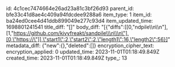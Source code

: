 id: 4c1cec7474664e26ad23a81c3bf26d93
parent_id: bfe33c41d8ae4c409a94fdcdee9288a6
item_type: 1
item_id: ba24ed0cee4d41ddb899049e277c93d4
item_updated_time: 1698801241541
title_diff: "[]"
body_diff: "[{\"diffs\":[[0,\"ndpile\\\n\\\n\"],[1,\"https://github.com/kivyfreakt/sandpile\\\n\\\n\"],[0,\"https://\"]],\"start1\":2,\"start2\":2,\"length1\":16,\"length2\":56}]"
metadata_diff: {"new":{},"deleted":[]}
encryption_cipher_text: 
encryption_applied: 0
updated_time: 2023-11-01T01:18:49.849Z
created_time: 2023-11-01T01:18:49.849Z
type_: 13
